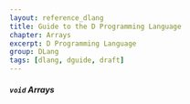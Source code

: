 ```yaml
---
layout: reference_dlang
title: Guide to the D Programming Language
chapter: Arrays
excerpt: D Programming Language
group: DLang
tags: [dlang, dguide, draft]
---
```


##### `void` Arrays
